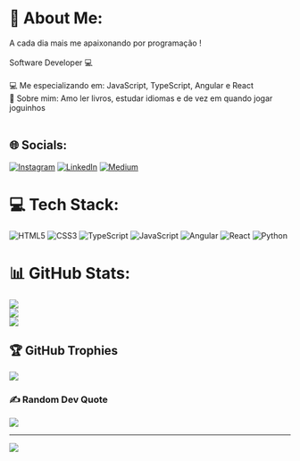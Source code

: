 # 💫 About Me:
A cada dia mais me apaixonando por programação !<br><br>Software Developer 💻<br><br>💻 Me especializando em: JavaScript, TypeScript, Angular e React<br>💜 Sobre mim: Amo ler livros, estudar idiomas e de vez em quando jogar joguinhos<br><br>


## 🌐 Socials:
[![Instagram](https://img.shields.io/badge/Instagram-%23E4405F.svg?logo=Instagram&logoColor=white)](https://instagram.com/callmejeansilva) [![LinkedIn](https://img.shields.io/badge/LinkedIn-%230077B5.svg?logo=linkedin&logoColor=white)](https://linkedin.com/in/jeansilvasantos) [![Medium](https://img.shields.io/badge/Medium-12100E?logo=medium&logoColor=white)](https://medium.com/@@myjean) 

# 💻 Tech Stack:
![HTML5](https://img.shields.io/badge/html5-%23E34F26.svg?style=for-the-badge&logo=html5&logoColor=white) ![CSS3](https://img.shields.io/badge/css3-%231572B6.svg?style=for-the-badge&logo=css3&logoColor=white) ![TypeScript](https://img.shields.io/badge/typescript-%23007ACC.svg?style=for-the-badge&logo=typescript&logoColor=white) ![JavaScript](https://img.shields.io/badge/javascript-%23323330.svg?style=for-the-badge&logo=javascript&logoColor=%23F7DF1E) ![Angular](https://img.shields.io/badge/angular-%23DD0031.svg?style=for-the-badge&logo=angular&logoColor=white) ![React](https://img.shields.io/badge/react-%2320232a.svg?style=for-the-badge&logo=react&logoColor=%2361DAFB) ![Python](https://img.shields.io/badge/python-3670A0?style=for-the-badge&logo=python&logoColor=ffdd54)
# 📊 GitHub Stats:
![](https://github-readme-stats.vercel.app/api?username=JeanSilvaSants&theme=radical&hide_border=false&include_all_commits=false&count_private=false)<br/>
![](https://github-readme-streak-stats.herokuapp.com/?user=JeanSilvaSants&theme=radical&hide_border=false)<br/>
![](https://github-readme-stats.vercel.app/api/top-langs/?username=JeanSilvaSants&theme=radical&hide_border=false&include_all_commits=false&count_private=false&layout=compact)

## 🏆 GitHub Trophies
![](https://github-profile-trophy.vercel.app/?username=JeanSilvaSants&theme=dracula&no-frame=false&no-bg=true&margin-w=4)

### ✍️ Random Dev Quote
![](https://quotes-github-readme.vercel.app/api?type=horizontal&theme=radical)

---
[![](https://visitcount.itsvg.in/api?id=JeanSilvaSants&icon=4&color=0)](https://visitcount.itsvg.in)
